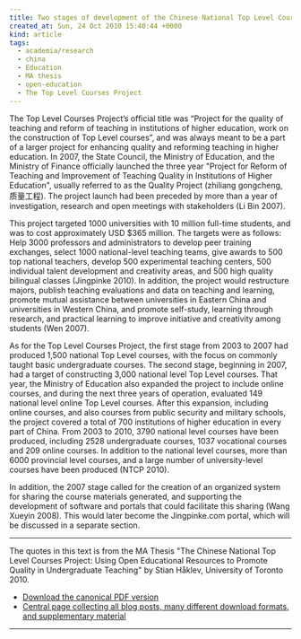 ```yaml
---
title: Two stages of development of the Chinese National Top Level Courses Project
created_at: Sun, 24 Oct 2010 15:40:44 +0000
kind: article
tags:
  - academia/research
  - china
  - Education
  - MA thesis
  - open-education
  - The Top Level Courses Project
---
```


The Top Level Courses Project’s official title was “Project for the
quality of teaching and reform of teaching in institutions of higher
education, work on the construction of Top Level courses”, and was
always meant to be a part of a larger project for enhancing quality and
reforming teaching in higher education. In 2007, the State Council, the
Ministry of Education, and the Ministry of Finance officially launched
the three year "Project for Reform of Teaching and Improvement of
Teaching Quality in Institutions of Higher Education", usually referred
to as the Quality Project (zhiliang gongcheng, 质量工程). The project
launch had been preceded by more than a year of investigation, research
and open meetings with stakeholders (Li Bin 2007).

This project targeted 1000 universities with 10 million full-time
students, and was to cost approximately USD \$365 million. The targets
were as follows: Help 3000 professors and administrators to develop peer
training exchanges, select 1000 national-level teaching teams, give
awards to 500 top national teachers, develop 500 experimental teaching
centers, 500 individual talent development and creativity areas, and 500
high quality bilingual classes (Jingpinke 2010). In addition, the
project would restructure majors, publish teaching evaluations and data
on teaching and learning, promote mutual assistance between universities
in Eastern China and universities in Western China, and promote
self-study, learning through research, and practical learning to improve
initiative and creativity among students (Wen 2007).

As for the Top Level Courses Project, the first stage from 2003 to 2007
had produced 1,500 national Top Level courses, with the focus on
commonly taught basic undergraduate courses. The second stage, beginning
in 2007, had a target of constructing 3,000 national level Top Level
courses. That year, the Ministry of Education also expanded the project
to include online courses, and during the next three years of operation,
evaluated 149 national level online Top Level courses. After this
expansion, including online courses, and also courses from public
security and military schools, the project covered a total of 700
institutions of higher education in every part of China. From 2003 to
2010, 3790 national level courses have been produced, including 2528
undergraduate courses, 1037 vocational courses and 209 online courses.
In addition to the national level courses, more than 6000 provincial
level courses, and a large number of university-level courses have been
produced (NTCP 2010).

In addition, the 2007 stage called for the creation of an organized
system for sharing the course materials generated, and supporting the
development of software and portals that could facilitate this sharing
(Wang Xueyin 2008). This would later become the Jingpinke.com portal,
which will be discussed in a separate section.

* * * * *

The quotes in this text is from the MA Thesis "The Chinese National Top
Level Courses Project: Using Open Educational Resources to Promote
Quality in Undergraduate Teaching" by Stian Håklev, University of
Toronto 2010.

-   [Download the canonical PDF
  version](http://reganmian.net/top-level-courses/Haklev_Stian_201009_MA_thesis.pdf)
-   [Central page collecting all blog posts, many different download
  formats, and supplementary
  material](http://reganmian.net/top-level-courses)

* * * * *
